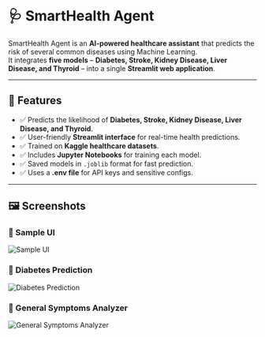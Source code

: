 # 🩺 SmartHealth Agent  

SmartHealth Agent is an **AI-powered healthcare assistant** that predicts the risk of several common diseases using Machine Learning.  
It integrates **five models** – **Diabetes, Stroke, Kidney Disease, Liver Disease, and Thyroid** – into a single **Streamlit web application**.  

---

## 🌟 Features
- ✅ Predicts the likelihood of **Diabetes, Stroke, Kidney Disease, Liver Disease, and Thyroid**.
- ✅ User-friendly **Streamlit interface** for real-time health predictions.  
- ✅ Trained on **Kaggle healthcare datasets**.  
- ✅ Includes **Jupyter Notebooks** for training each model.  
- ✅ Saved models in `.joblib` format for fast prediction.  
- ✅ Uses a **.env file** for API keys and sensitive configs.  

---

## 🖼️ Screenshots  

### 🔹 Sample UI  
![Sample UI](images/sample_ui.png)  

### 🔹 Diabetes Prediction  
![Diabetes Prediction](images/diabetes_prediction.png) 


### 🔹 General Symptoms Analyzer  
![General Symptoms Analyzer](images/general_symptoms.png)  
